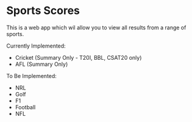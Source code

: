 # Sports Scores

This is a web app which wil allow you to view all results from a range of sports.

Currently Implemented:
- Cricket (Summary Only - T20I, BBL, CSAT20 only)
- AFL (Summary Only)

To Be Implemented:
- NRL
- Golf
- F1
- Football
- NFL
